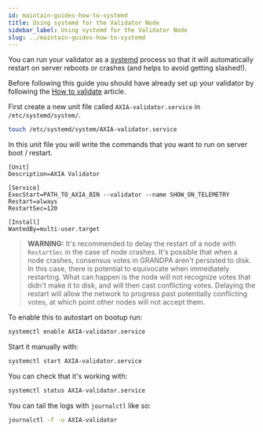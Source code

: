 ```yaml
---
id: maintain-guides-how-to-systemd
title: Using systemd for the Validator Node
sidebar_label: Using systemd for the Validator Node
slug: ../maintain-guides-how-to-systemd
---
```


You can run your validator as a [systemd](https://en.wikipedia.org/wiki/Systemd) process so that it
will automatically restart on server reboots or crashes (and helps to avoid getting slashed!).

Before following this guide you should have already set up your validator by following the
[How to validate](../learn/learn-validator.md) article.

First create a new unit file called `AXIA-validator.service` in `/etc/systemd/system/`.

```bash
touch /etc/systemd/system/AXIA-validator.service
```

In this unit file you will write the commands that you want to run on server boot / restart.

```
[Unit]
Description=AXIA Validator

[Service]
ExecStart=PATH_TO_AXIA_BIN --validator --name SHOW_ON_TELEMETRY
Restart=always
RestartSec=120

[Install]
WantedBy=multi-user.target
```

> **WARNING:** It's recommended to delay the restart of a node with `RestartSec` in the case of node
> crashes. It's possible that when a node crashes, consensus votes in GRANDPA aren't persisted to
> disk. In this case, there is potential to equivocate when immediately restarting. What can happen
> is the node will not recognize votes that didn't make it to disk, and will then cast conflicting
> votes. Delaying the restart will allow the network to progress past potentially conflicting votes,
> at which point other nodes will not accept them.

To enable this to autostart on bootup run:

```bash
systemctl enable AXIA-validator.service
```

Start it manually with:

```bash
systemctl start AXIA-validator.service
```

You can check that it's working with:

```bash
systemctl status AXIA-validator.service
```

You can tail the logs with `journalctl` like so:

```bash
journalctl -f -u AXIA-validator
```
